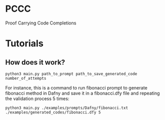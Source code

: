 # PCCC
Proof Carrying Code Completions

# Tutorials
## How does it work?
```
python3 main.py path_to_prompt path_to_save_generated_code number_of_attempts 
```

For instance, this is a command to run fibonacci prompt to generate fibonacci method in Dafny and save it in a fibonacci.dfy file and repeating the validation process 5 times:
```
python3 main.py ./examples/prompts/Dafny/fibonacci.txt ./examples/generated_codes/fibonacci.dfy 5
```
